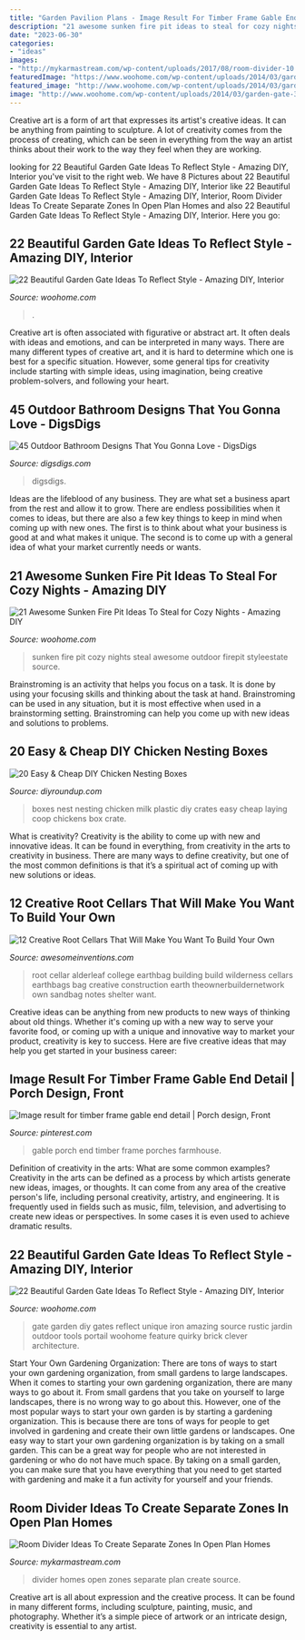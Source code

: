 ```yaml
---
title: "Garden Pavilion Plans - Image Result For Timber Frame Gable End Detail"
description: "21 awesome sunken fire pit ideas to steal for cozy nights"
date: "2023-06-30"
categories:
- "ideas"
images:
- "http://mykarmastream.com/wp-content/uploads/2017/08/room-divider-10.jpg"
featuredImage: "https://www.woohome.com/wp-content/uploads/2014/03/garden-gate-18.jpg"
featured_image: "http://www.woohome.com/wp-content/uploads/2014/03/garden-gate-3.jpg"
image: "http://www.woohome.com/wp-content/uploads/2014/03/garden-gate-3.jpg"
---
```



Creative art is a form of art that expresses its artist's creative ideas. It can be anything from painting to sculpture. A lot of creativity comes from the process of creating, which can be seen in everything from the way an artist thinks about their work to the way they feel when they are working.

	

		
looking for 22 Beautiful Garden Gate Ideas To Reflect Style - Amazing DIY, Interior you've visit to the right web. We have 8 Pictures about 22 Beautiful Garden Gate Ideas To Reflect Style - Amazing DIY, Interior like 22 Beautiful Garden Gate Ideas To Reflect Style - Amazing DIY, Interior, Room Divider Ideas To Create Separate Zones In Open Plan Homes and also 22 Beautiful Garden Gate Ideas To Reflect Style - Amazing DIY, Interior. Here you go:
		
    
## 22 Beautiful Garden Gate Ideas To Reflect Style - Amazing DIY, Interior

<img loading=lazy src="https://www.woohome.com/wp-content/uploads/2014/03/garden-gate-18.jpg" onerror="this.onerror=null;this.src='https://tse2.mm.bing.net/th?id=OIP.IqjIpO1NEXXQpf8UumkaxQHaJ7&amp;pid=15.1';" alt="22 Beautiful Garden Gate Ideas To Reflect Style - Amazing DIY, Interior">

_Source: woohome.com_

>. 

	

Creative art is often associated with figurative or abstract art. It often deals with ideas and emotions, and can be interpreted in many ways. There are many different types of creative art, and it is hard to determine which one is best for a specific situation. However, some general tips for creativity include starting with simple ideas, using imagination, being creative problem-solvers, and following your heart.

    
## 45 Outdoor Bathroom Designs That You Gonna Love - DigsDigs

<img loading=lazy src="https://www.digsdigs.com/photos/outdoor-bathroom-designs-that-you-gonna-love-23.jpg" onerror="this.onerror=null;this.src='https://tse1.mm.bing.net/th?id=OIP.ivb63orCMjOIoFs-0YpjfwHaLH&amp;pid=15.1';" alt="45 Outdoor Bathroom Designs That You Gonna Love - DigsDigs">

_Source: digsdigs.com_

>digsdigs. 

	

Ideas are the lifeblood of any business. They are what set a business apart from the rest and allow it to grow. There are endless possibilities when it comes to ideas, but there are also a few key things to keep in mind when coming up with new ones. The first is to think about what your business is good at and what makes it unique. The second is to come up with a general idea of what your market currently needs or wants.

    
## 21 Awesome Sunken Fire Pit Ideas To Steal For Cozy Nights - Amazing DIY

<img loading=lazy src="http://www.woohome.com/wp-content/uploads/2017/09/sunken-firepit-for-cozy-nights-7.jpg" onerror="this.onerror=null;this.src='https://tse4.mm.bing.net/th?id=OIP.ABRIuNq92EtkkGhfLnp0wwHaK8&amp;pid=15.1';" alt="21 Awesome Sunken Fire Pit Ideas To Steal for Cozy Nights - Amazing DIY">

_Source: woohome.com_

>sunken fire pit cozy nights steal awesome outdoor firepit styleestate source. 

	

Brainstroming is an activity that helps you focus on a task. It is done by using your focusing skills and thinking about the task at hand. Brainstroming can be used in any situation, but it is most effective when used in a brainstorming setting. Brainstroming can help you come up with new ideas and solutions to problems.

    
## 20 Easy &amp; Cheap DIY Chicken Nesting Boxes

<img loading=lazy src="http://diyroundup.com/wp-content/uploads/2016/06/Nest-Boxes-Made-of-Plastic-Milk-Crates.jpg" onerror="this.onerror=null;this.src='https://tse2.mm.bing.net/th?id=OIP.UufN_F542EYQS0pTJ-0DTwHaJ4&amp;pid=15.1';" alt="20 Easy &amp; Cheap DIY Chicken Nesting Boxes">

_Source: diyroundup.com_

>boxes nest nesting chicken milk plastic diy crates easy cheap laying coop chickens box crate. 

	

What is creativity?
Creativity is the ability to come up with new and innovative ideas. It can be found in everything, from creativity in the arts to creativity in business. There are many ways to define creativity, but one of the most common definitions is that it’s a spiritual act of coming up with new solutions or ideas.

    
## 12 Creative Root Cellars That Will Make You Want To Build Your Own

<img loading=lazy src="https://www.awesomeinventions.com/wp-content/uploads/2016/02/root-cellar-bag.jpg" onerror="this.onerror=null;this.src='https://tse3.mm.bing.net/th?id=OIP.FVzHVXsNWDi1lGYUVlEqcQHaJ8&amp;pid=15.1';" alt="12 Creative Root Cellars That Will Make You Want To Build Your Own">

_Source: awesomeinventions.com_

>root cellar alderleaf college earthbag building build wilderness cellars earthbags bag creative construction earth theownerbuildernetwork own sandbag notes shelter want. 

	

Creative ideas can be anything from new products to new ways of thinking about old things. Whether it's coming up with a new way to serve your favorite food, or coming up with a unique and innovative way to market your product, creativity is key to success. Here are five creative ideas that may help you get started in your business career: 

    
## Image Result For Timber Frame Gable End Detail | Porch Design, Front

<img loading=lazy src="https://i.pinimg.com/736x/85/b7/bb/85b7bb2cc9a2e2f93d29df0d334b254b.jpg" onerror="this.onerror=null;this.src='https://tse1.mm.bing.net/th?id=OIP.Fza1-OcOwR5bodRZUH0hyQHaJ4&amp;pid=15.1';" alt="Image result for timber frame gable end detail | Porch design, Front">

_Source: pinterest.com_

>gable porch end timber frame porches farmhouse. 

	

Definition of creativity in the arts: What are some common examples?
Creativity in the arts can be defined as a process by which artists generate new ideas, images, or thoughts. It can come from any area of the creative person's life, including personal creativity, artistry, and engineering. It is frequently used in fields such as music, film, television, and advertising to create new ideas or perspectives. In some cases it is even used to achieve dramatic results.

    
## 22 Beautiful Garden Gate Ideas To Reflect Style - Amazing DIY, Interior

<img loading=lazy src="http://www.woohome.com/wp-content/uploads/2014/03/garden-gate-3.jpg" onerror="this.onerror=null;this.src='https://tse2.mm.bing.net/th?id=OIP.NefSL-YnZ59MIBU_2jd_PAHaJ4&amp;pid=15.1';" alt="22 Beautiful Garden Gate Ideas To Reflect Style - Amazing DIY, Interior">

_Source: woohome.com_

>gate garden diy gates reflect unique iron amazing source rustic jardin outdoor tools portail woohome feature quirky brick clever architecture. 

	

Start Your Own Gardening Organization: There are tons of ways to start your own gardening organization, from small gardens to large landscapes.
When it comes to starting your own gardening organization, there are many ways to go about it. From small gardens that you take on yourself to large landscapes, there is no wrong way to go about this. However, one of the most popular ways to start your own garden is by starting a gardening organization. This is because there are tons of ways for people to get involved in gardening and create their own little gardens or landscapes.
One easy way to start your own gardening organization is by taking on a small garden. This can be a great way for people who are not interested in gardening or who do not have much space. By taking on a small garden, you can make sure that you have everything that you need to get started with gardening and make it a fun activity for yourself and your friends.

    
## Room Divider Ideas To Create Separate Zones In Open Plan Homes

<img loading=lazy src="http://mykarmastream.com/wp-content/uploads/2017/08/room-divider-10.jpg" onerror="this.onerror=null;this.src='https://tse2.mm.bing.net/th?id=OIP.HMLwVRvk_BoXqQ-27X7AMQHaQI&amp;pid=15.1';" alt="Room Divider Ideas To Create Separate Zones In Open Plan Homes">

_Source: mykarmastream.com_

>divider homes open zones separate plan create source. 

	

Creative art is all about expression and the creative process. It can be found in many different forms, including sculpture, painting, music, and photography. Whether it’s a simple piece of artwork or an intricate design, creativity is essential to any artist.

